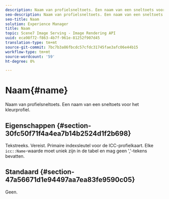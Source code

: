 ```yaml
---
description: Naam van profielsneltoets. Een naam van een sneltoets voor het kleurprofiel.
seo-description: Naam van profielsneltoets. Een naam van een sneltoets voor het kleurprofiel.
seo-title: Naam
solution: Experience Manager
title: Naam
topic: Scene7 Image Serving - Image Rendering API
uuid: eca98f72-f863-4b7f-961e-81252f907d45
translation-type: tm+mt
source-git-commit: 7bc7b3a86fbcdc57cfdc31745fae3afc06e44b15
workflow-type: tm+mt
source-wordcount: '59'
ht-degree: 0%

---
```



# Naam{#name}

Naam van profielsneltoets. Een naam van een sneltoets voor het kleurprofiel.

## Eigenschappen {#section-30fc50f71f4a4ea7b14b2524d1f2b698}

Tekstreeks. Vereist. Primaire indexsleutel voor de ICC-profielkaart. Elke `icc::Name`-waarde moet uniek zijn in de tabel en mag geen &#39;,&#39;-tekens bevatten.

## Standaard {#section-47a56671d1e94497aa7ea83fe9590c05}

Geen.
